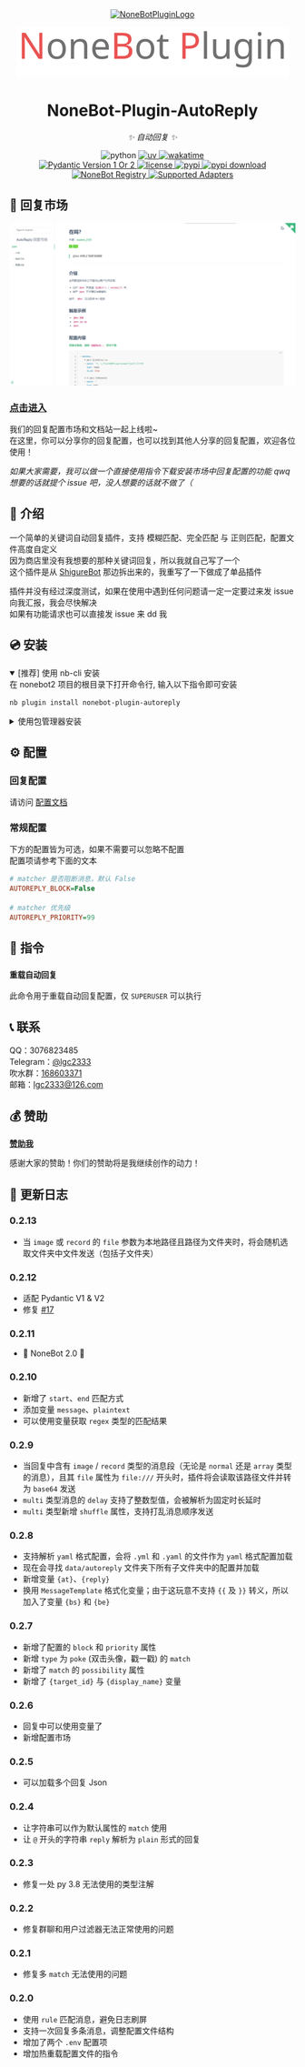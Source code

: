 <!-- markdownlint-disable MD033 MD036 MD041 -->

<div align="center">

<a href="https://v2.nonebot.dev/store">
  <img src="https://raw.githubusercontent.com/A-kirami/nonebot-plugin-template/resources/nbp_logo.png" width="180" height="180" alt="NoneBotPluginLogo">
</a>

<p>
  <img src="https://raw.githubusercontent.com/lgc-NB2Dev/readme/main/template/plugin.svg" alt="NoneBotPluginText">
</p>

# NoneBot-Plugin-AutoReply

_✨ 自动回复 ✨_

<img src="https://img.shields.io/badge/python-3.10+-blue.svg" alt="python">
<a href="https://github.com/astral-sh/uv">
  <img src="https://img.shields.io/endpoint?url=https://raw.githubusercontent.com/astral-sh/uv/main/assets/badge/v0.json" alt="uv">
</a>
<a href="https://wakatime.com/badge/user/b61b0f9a-f40b-4c82-bc51-0a75c67bfccf/project/3eb869b8-2edf-46dd-b325-916d9f8a4888">
  <img src="https://wakatime.com/badge/user/b61b0f9a-f40b-4c82-bc51-0a75c67bfccf/project/3eb869b8-2edf-46dd-b325-916d9f8a4888.svg" alt="wakatime">
</a>

<br />

<a href="https://pydantic.dev">
  <img src="https://img.shields.io/endpoint?url=https://raw.githubusercontent.com/lgc-NB2Dev/readme/main/template/pyd-v1-or-v2.json" alt="Pydantic Version 1 Or 2" >
</a>
<a href="./LICENSE">
  <img src="https://img.shields.io/github/license/lgc-NB2Dev/nonebot-plugin-autoreply.svg" alt="license">
</a>
<a href="https://pypi.python.org/pypi/nonebot-plugin-autoreply">
  <img src="https://img.shields.io/pypi/v/nonebot-plugin-autoreply.svg" alt="pypi">
</a>
<a href="https://pypi.python.org/pypi/nonebot-plugin-autoreply">
  <img src="https://img.shields.io/pypi/dm/nonebot-plugin-autoreply" alt="pypi download">
</a>

<br />

<a href="https://registry.nonebot.dev/plugin/nonebot-plugin-autoreply:nonebot_plugin_autoreply">
  <img src="https://img.shields.io/endpoint?url=https%3A%2F%2Fnbbdg.lgc2333.top%2Fplugin%2Fnonebot-plugin-autoreply" alt="NoneBot Registry">
</a>
<a href="https://registry.nonebot.dev/plugin/nonebot-plugin-autoreply:nonebot_plugin_autoreply">
  <img src="https://img.shields.io/endpoint?url=https%3A%2F%2Fnbbdg.lgc2333.top%2Fplugin-adapters%2Fnonebot-plugin-autoreply" alt="Supported Adapters">
</a>

</div>

## 🛒 回复市场

![market](https://raw.githubusercontent.com/lgc-NB2Dev/readme/main/autoreply/QQ截图20230423192951.png)

### [点击进入](https://autoreply.lgc2333.top)

我们的回复配置市场和文档站一起上线啦~  
在这里，你可以分享你的回复配置，也可以找到其他人分享的回复配置，欢迎各位使用！

_如果大家需要，我可以做一个直接使用指令下载安装市场中回复配置的功能 qwq_  
_想要的话就提个 issue 吧，没人想要的话就不做了（_

## 📖 介绍

一个简单的关键词自动回复插件，支持 模糊匹配、完全匹配 与 正则匹配，配置文件高度自定义  
因为商店里没有我想要的那种关键词回复，所以我就自己写了一个  
这个插件是从 [ShigureBot](https://github.com/lgc2333/ShigureBot/tree/main/src/plugins/shigure_bot/plugins/keyword_reply) 那边拆出来的，我重写了一下做成了单品插件

插件并没有经过深度测试，如果在使用中遇到任何问题请一定一定要过来发 issue 向我汇报，我会尽快解决  
如果有功能请求也可以直接发 issue 来 dd 我

## 💿 安装

<details open>
<summary>[推荐] 使用 nb-cli 安装</summary>
在 nonebot2 项目的根目录下打开命令行, 输入以下指令即可安装

```bash
nb plugin install nonebot-plugin-autoreply
```

</details>

<details>
<summary>使用包管理器安装</summary>
在 nonebot2 项目的插件目录下, 打开命令行, 根据你使用的包管理器, 输入相应的安装命令

<details>
<summary>pip</summary>

```bash
pip install nonebot-plugin-autoreply
```

</details>
<details>
<summary>pdm</summary>

```bash
pdm add nonebot-plugin-autoreply
```

</details>
<details>
<summary>poetry</summary>

```bash
poetry add nonebot-plugin-autoreply
```

</details>
<details>
<summary>conda</summary>

```bash
conda install nonebot-plugin-autoreply
```

</details>

打开 nonebot2 项目的 `bot.py` 文件, 在其中写入

```py
nonebot.load_plugin('nonebot_plugin_autoreply')
```

</details>

## ⚙️ 配置

### 回复配置

请访问 [配置文档](https://autoreply.lgc2333.top/#/configuring/)

### 常规配置

下方的配置皆为可选，如果不需要可以忽略不配置  
配置项请参考下面的文本

```ini
# matcher 是否阻断消息，默认 False
AUTOREPLY_BLOCK=False

# matcher 优先级
AUTOREPLY_PRIORITY=99
```

## 💬 指令

### `重载自动回复`

此命令用于重载自动回复配置，仅 `SUPERUSER` 可以执行

## 📞 联系

QQ：3076823485  
Telegram：[@lgc2333](https://t.me/lgc2333)  
吹水群：[168603371](https://qm.qq.com/q/EikuZ5sP4G)  
邮箱：<lgc2333@126.com>

## 💰 赞助

**[赞助我](https://blog.lgc2333.top/donate)**

感谢大家的赞助！你们的赞助将是我继续创作的动力！

## 📝 更新日志

### 0.2.13

- 当 `image` 或 `record` 的 `file` 参数为本地路径且路径为文件夹时，将会随机选取文件夹中文件发送（包括子文件夹）

### 0.2.12

- 适配 Pydantic V1 & V2
- 修复 [#17](https://github.com/lgc-NB2Dev/nonebot-plugin-autoreply/issues/17)

### 0.2.11

- 🎉 NoneBot 2.0 🚀

### 0.2.10

- 新增了 `start`、`end` 匹配方式
- 添加变量 `message`、`plaintext`
- 可以使用变量获取 `regex` 类型的匹配结果

### 0.2.9

- 当回复中含有 `image` / `record` 类型的消息段（无论是 `normal` 还是 `array` 类型的消息），且其 `file` 属性为 `file:///` 开头时，插件将会读取该路径文件并转为 `base64` 发送
- `multi` 类型消息的 `delay` 支持了整数型值，会被解析为固定时长延时
- `multi` 类型新增 `shuffle` 属性，支持打乱消息顺序发送

### 0.2.8

- 支持解析 `yaml` 格式配置，会将 `.yml` 和 `.yaml` 的文件作为 `yaml` 格式配置加载
- 现在会寻找 `data/autoreply` 文件夹下所有子文件夹中的配置并加载
- 新增变量 `{at}`、`{reply}`
- 换用 `MessageTemplate` 格式化变量；由于这玩意不支持 `{{` 及 `}}` 转义，所以加入了变量 `{bs}` 和 `{be}`

### 0.2.7

- 新增了配置的 `block` 和 `priority` 属性
- 新增 `type` 为 `poke` (双击头像，戳一戳) 的 `match`
- 新增了 `match` 的 `possibility` 属性
- 新增了 `{target_id}` 与 `{display_name}` 变量

### 0.2.6

- 回复中可以使用变量了
- 新增配置市场

### 0.2.5

- 可以加载多个回复 Json

### 0.2.4

- 让字符串可以作为默认属性的 `match` 使用
- 让 `@` 开头的字符串 `reply` 解析为 `plain` 形式的回复

### 0.2.3

- 修复一处 py 3.8 无法使用的类型注解

### 0.2.2

- 修复群聊和用户过滤器无法正常使用的问题

### 0.2.1

- 修复多 `match` 无法使用的问题

### 0.2.0

- 使用 `rule` 匹配消息，避免日志刷屏
- 支持一次回复多条消息，调整配置文件结构
- 增加了两个 `.env` 配置项
- 增加热重载配置文件的指令
